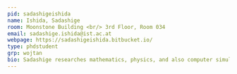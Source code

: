 ```yaml
---
pid: sadashigeishida
name: Ishida, Sadashige
room: Moonstone Building <br/> 3rd Floor, Room 034
email: sadashige.ishida@ist.ac.at
webpage: https://sadashigeishida.bitbucket.io/
type: phdstudent
grp: wojtan
bio: Sadashige researches mathematics, physics, and also computer simulation of natural phenomena. He is especially interested in exploring the dynamics and the geometry that fluids can exhibit from viewpoints of geometric mechanics (symplectic, Poisson, and contact geometry) and optimal transport. To know more, visit his website.
---
```

